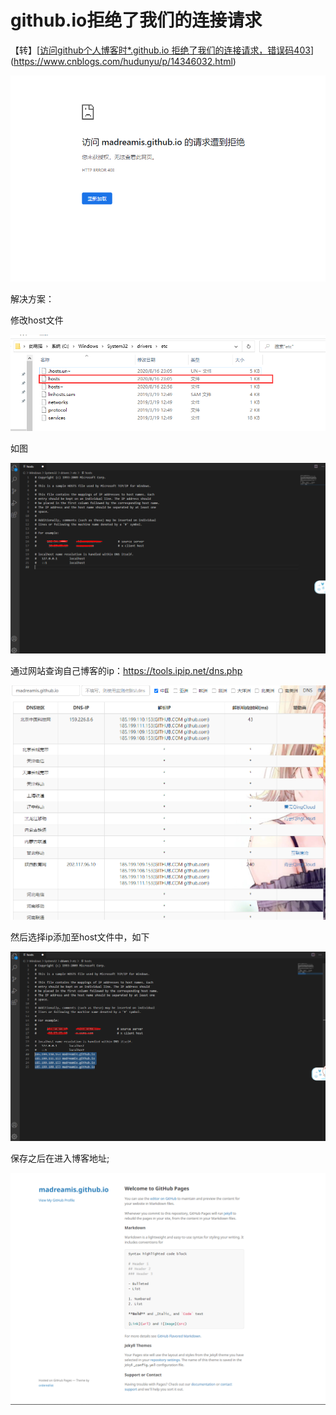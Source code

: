 # github.io拒绝了我们的连接请求

【转】[[访问github个人博客时*.github.io 拒绝了我们的连接请求，错误码403](https://www.cnblogs.com/hudunyu/p/14346032.html)](https://www.cnblogs.com/hudunyu/p/14346032.html)

![github.io拒绝了连接请求](.\images\75.png)

解决方案：

  修改host文件

![修改hosts](.\images\76.png)

 

 

 

 如图

![77](.\images\77.png)

 

 通过网站查询自己博客的ip：https://tools.ipip.net/dns.php

![img](.\images\78.png)

 

 然后选择ip添加至host文件中，如下

![img](.\images\79.png)

 

 保存之后在进入博客地址;

![img](.\images\80.png)

 